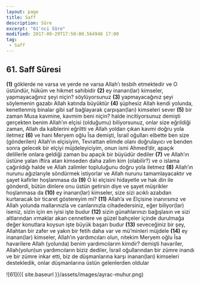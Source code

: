 ```yaml
---
layout: page
title: Saff
description: Sûre
excerpt: "61'nci Sûre"
modified: 2017-09-29T17:50:00.564948 17:00
tag: 
 - Saff
---
```


## 61. Saff Sûresi

**(1)** göklerde ne varsa ve yerde ne varsa Allah’ı tesbih etmektedir ve O üstündür, hüküm ve hikmet sahibidir
**(2)** ey inanan(lar) kimseler, yapmayacağınız şeyi niçin? söylüyorsunuz
**(3)** yapmayacağınız şeyi söylemenin gazabı Allah katında büyüktür
**(4)** şüphesiz Allah kendi yolunda, kenetlenmiş binalar gibi saf bağlayarak çarpışan(ları) kimseleri sever
**(5)** bir zaman Musa kavmine, kavmim beni niçin? halde incitiyorsunuz demişti gerçekten benim Allah’ın elçisi (olduğumu) biliyorsunuz, onlar size eğrildiği zaman, Allah da kalblerini eğriltti ve Allah yoldan çıkan kavmi doğru yola iletmez
**(6)** ve hani Meryem oğlu Îsa demişti, İsrail oğulları elbette ben size (gönderilen) Allah’ın elçisiyim, Tevrattan elimde olanı doğrulayıcı ve benden sonra gelecek bir elçiyi müjdeleyiciyim, onun ismi Ahmed’dir, apaçık delillerle onlara geldiği zaman bu apaçık bir büyüdür dediler
**(7)** ve Allah’ın üstüne yalan iftira atan kimseden daha zalim kim (olabilir?) ve o islama çağırıldığı halde ve Allah zalimler topluluğunu doğru yola iletmez
**(8)** Allah’ın nurunu ağızlarıyle söndürmek istiyorlar ve Allah nurunu tamamlayacaktır ve şayet kafirler hoşlanmasa da
**(9)** O ki elçisini hidayetle ve hak din ile gönderdi, bütün dinlere onu üstün getirsin diye ve şayet müşrikler hoşlanmasa da
**(10)** ey inanan(lar) kimseler, size sizi acıklı azabdan kurtaracak bir ticaret göstereyim mi? 
**(11)** Allah’a ve Elçisine inanırsınız ve Allah yolunda mallarınızla ve canlarınızla cihadedersiniz, eğer biliyor(lar) iseniz, sizin için en iyisi işte budur
**(12)** sizin günahlarınızı bağışlasın ve sizi altlarından ırmaklar akan cennetlere ve güzel bahçeler içinde durulmağa değer konutlara koysun işte büyük başarı budur
**(13)** seveceğiniz bir şey, Allahtan bir zafer ve yakın bir fetih daha var ve mü’minleri müjdele
**(14)** ey inanan(lar) kimseler, Allah’ın yardımcıları olun, nitekim Meryem oğlu Îsa havarilere Allah (yolunda) benim yardımcılarım kimdir? demişti havariler, Allah(yolun)un yardımcıların biziz dediler, İsrail oğullarından bir zümre inandı ve bir zümre inkar etti, biz de düşmanlarına karşı inanan(ları) kimseleri destekledik, onlar düşmanlarına üstün gelenlerden oldular

![61]({{ site.baseurl }}/assets/images/ayrac-muhur.png)
